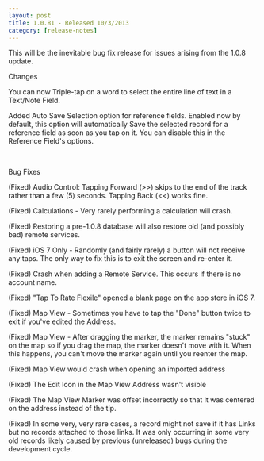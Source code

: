 ```yaml
---
layout: post
title: 1.0.81 - Released 10/3/2013
category: [release-notes]
---
```


This will be the inevitable bug fix release for issues arising from the 1.0.8 update.

Changes

You can now Triple-tap on a word to select the entire line of text in a Text/Note Field.

Added Auto Save Selection option for reference fields. Enabled now by default, this option will automatically Save the selected record for a reference field as soon as you tap on it. You can disable this in the Reference Field's options.

 

Bug Fixes

(Fixed) Audio Control: Tapping Forward (>>) skips to the end of the track rather than a few (5) seconds. Tapping Back (<<) works fine.

(Fixed) Calculations - Very rarely performing a calculation will crash.

(Fixed) Restoring a pre-1.0.8 database will also restore old (and possibly bad) remote services.

(Fixed) iOS 7 Only - Randomly (and fairly rarely) a button will not receive any taps. The only way to fix this is to exit the screen and re-enter it.

(Fixed) Crash when adding a Remote Service. This occurs if there is no account name.

(Fixed) "Tap To Rate Flexile" opened a blank page on the app store in iOS 7.

(Fixed) Map View - Sometimes you have to tap the "Done" button twice to exit if you've edited the Address.

(Fixed) Map View - After dragging the marker, the marker remains "stuck" on the map so if you drag the map, the marker doesn't move with it. When this happens, you can't move the marker again until you reenter the map.

(Fixed) Map View would crash when opening an imported address

(Fixed) The Edit Icon in the Map View Address wasn't visible

(Fixed) The Map View Marker was offset incorrectly so that it was centered on the address instead of the tip.

(Fixed) In some very, very rare cases, a record might not save if it has Links but no records attached to those links. It was only occurring in some very old records likely caused by previous (unreleased) bugs during the development cycle.


